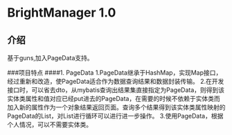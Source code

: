 # BrightManager 1.0

## 介绍
基于guns,加入PageData支持。

###项目特点
####1. PageData
1.PageData继承于HashMap，实现Map接口，经过重新和改造，使PageData适合作为数据查询结果和数据封装传输。
2.在开发接口时，可以省去dto，从mybatis查询出结果集直接指定为PageData，则得到该实体类属性和值对应已经put进去的PageData，在需要的时候不依赖于实体类而加入新的属性作为一个对象结果返回页面。查询多个结果得到该实体类属性映射的PageData的List，对List进行循环可以进行进一步操作。
3.使用PageData，根据个人情况，可以不需要实体类。